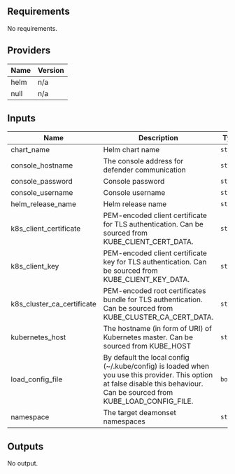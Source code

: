 ## Requirements

No requirements.

## Providers

| Name | Version |
|------|---------|
| helm | n/a |
| null | n/a |

## Inputs

| Name | Description | Type | Default | Required |
|------|-------------|------|---------|:--------:|
| chart\_name | Helm chart name | `string` | n/a | yes |
| console\_hostname | The console address for defender communication | `string` | n/a | yes |
| console\_password | Console password | `string` | n/a | yes |
| console\_username | Console username | `string` | n/a | yes |
| helm\_release\_name | Helm release name | `string` | n/a | yes |
| k8s\_client\_certificate | PEM-encoded client certificate for TLS authentication. Can be sourced from KUBE\_CLIENT\_CERT\_DATA. | `string` | n/a | yes |
| k8s\_client\_key | PEM-encoded client certificate key for TLS authentication. Can be sourced from KUBE\_CLIENT\_KEY\_DATA. | `string` | n/a | yes |
| k8s\_cluster\_ca\_certificate | PEM-encoded root certificates bundle for TLS authentication. Can be sourced from KUBE\_CLUSTER\_CA\_CERT\_DATA. | `string` | n/a | yes |
| kubernetes\_host | The hostname (in form of URI) of Kubernetes master. Can be sourced from KUBE\_HOST | `string` | n/a | yes |
| load\_config\_file | By default the local config (~/.kube/config) is loaded when you use this provider. This option at false disable this behaviour. Can be sourced from KUBE\_LOAD\_CONFIG\_FILE. | `bool` | n/a | yes |
| namespace | The target deamonset namespaces | `string` | n/a | yes |

## Outputs

No output.

